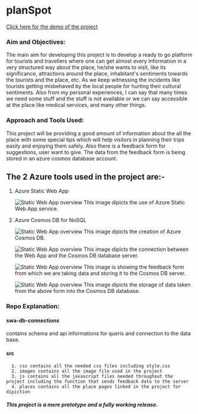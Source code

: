 # planSpot

[Click here for the demo of the project](https://happy-cliff-03d235b00.3.azurestaticapps.net)

### Aim and Objectives:
The main aim for developing this project is to develop a ready to go platform for tourists and travellers where one can get almost every information in a very structured way about the place, he/she wants to visit, like its significance, attractions around the place, inhabitant's sentiments towards the tourists and the place, etc.
As we keep witnessing the incidents like tourists getting misbehaved by the local people for hurting their cultural sentiments. Also from my personal experiences, I can say that many times we need some stuff and the stuff is not available or we can say accessible at the place like medical services, and many other things.

### Approach and Tools Used:
This project will be providing a good amount of information about the all the place with some special tips which will help visitors in planning their trips easily and enjoying them safely. Also there is a feedback form for suggestions, user want to give. The data from the feedback form is being stored in an azure cosmos database account.

## The 2 Azure tools used in the project are:-
   1. Azure Static Web App

      ![Static Web App overview](https://github.com/me-Sandeep-65/frt-project-test/tree/master/src/images/webapp.PNG)
      This image dipicts the use of Azure Static Web App service.


   2. Azure Cosmos DB for NoSQL

      ![Static Web App overview](https://github.com/me-Sandeep-65/frt-project-test/tree/master/src/images/cosmosdb.PNG)
      This image dipicts the creation of Azure Cosmos DB.

      ![Static Web App overview](https://github.com/me-Sandeep-65/frt-project-test/tree/master/src/images/dbcon.PNG)
      This image dipicts the connection between the Web App and the Cosmos DB database server.

      ![Static Web App overview](https://github.com/me-Sandeep-65/frt-project-test/tree/master/src/images/form.PNG)
      This image is showing the feedback form from which we are taking data and storing it to the Cosmos DB server.

      ![Static Web App overview](https://github.com/me-Sandeep-65/frt-project-test/tree/master/src/images/dataexp.PNG)
      This image dipicts the storage of data taken from the above form into the Cosmos DB database.



### Repo Explanation:
   #### swa-db-connections
   contains schema and api informations for queris and connection to the data base.

   #### src
      1. css contains all the needed css files including style.css
      2. images contains all the image file used in the project
      3. js contains all the javascript files needed throughout the project including the function that sends feedback data to the server
      4. places contains all the place pages linked in the project for dipiction

##### This project is a mere prototype and a fully working release.
